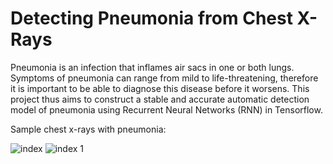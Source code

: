 # Detecting Pneumonia from Chest X-Rays

Pneumonia is an infection that inflames air sacs in one or both lungs. Symptoms of pneumonia can range from mild to life-threatening, therefore it is important to be able to diagnose this disease before it worsens. This project thus aims to construct a stable and accurate automatic detection model of pneumonia using Recurrent Neural Networks (RNN) in Tensorflow.


Sample chest x-rays with pneumonia:

![index](https://user-images.githubusercontent.com/44122417/138588383-0086b16e-c23a-448e-9ff4-c3a72201fb5e.png)
![index 1](https://user-images.githubusercontent.com/44122417/138588384-aebf2d33-9138-4eac-aea7-8e27b272fb59.png)
